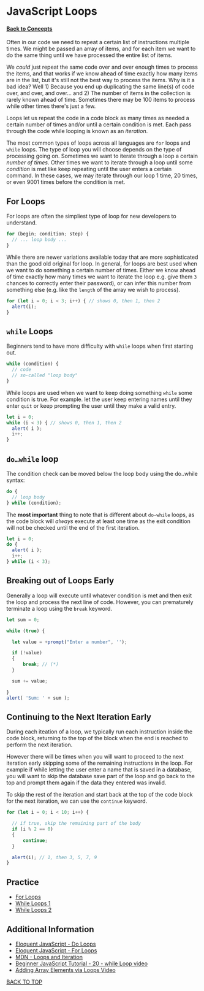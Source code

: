 # JavaScript Loops
#### [Back to Concepts](./README.md)

Often in our code we need to repeat a certain list of instructions multiple times. We might be passed an array of items, and for each item we want to do the same thing until we have processed the entire list of items.

We *could* just repeat the same code over and over enough times to process the items, and that works if we know ahead of time exactly how many items are in the list, but it's still not the best way to process the items. Why is it a bad idea? Well 1) Because you end up duplicating the same line(s) of code over, and over, and over... and 2) The number of items in the collection is rarely known ahead of time. Sometimes there may be 100 items to process while other times there's just a few.

Loops let us repeat the code in a code block as many times as needed a certain number of times and/or until a certain condition is met. Each pass through the code while looping is known as an *iteration*.

The most common types of loops across all languages are `for` loops and `while` loops. The type of loop you will choose depends on the type of processing going on. Sometimes we want to iterate through a loop a certain *number of times*. Other times we want to iterate through a loop until some *condition* is met like keep repeating until the user enters a certain command. In these cases, we may iterate through our loop 1 time, 20 times, or even 9001 times before the condition is met.

## For Loops
For loops are often the simpliest type of loop for new developers to understand. 
```js
for (begin; condition; step) {
  // ... loop body ...
}
```
While there are newer variations available today that are more sophisticated than the good old original for loop. In general, for loops are best used when we want to do something a certain number of times. Either we know ahead of time exactly how many times we want to iterate the loop e.g. give them `3` chances to correctly enter their password), or can infer this number from something else (e.g. like the `length` of the array we wish to process).
```js
for (let i = 0; i < 3; i++) { // shows 0, then 1, then 2
  alert(i);
}
```

## `while` Loops
Beginners tend to have more difficulty with `while` loops when first starting out.
```js
while (condition) {
  // code
  // so-called "loop body"
}
```
While loops are used when we want to keep doing something `while` some condition is true. For example. let the user keep entering names until they enter `quit` or keep prompting the user until they make a valid entry.
```js
let i = 0;
while (i < 3) { // shows 0, then 1, then 2
  alert( i );
  i++;
}
```

## `do…while` loop
The condition check can be moved below the loop body using the do..while syntax:
```js
do {
  // loop body
} while (condition);
```
The **most important** thing to note that is different about `do-while` loops, as the code block will *always* execute at least one time as the exit condition will not be checked until the end of the first iteration.
```js
let i = 0;
do {
  alert( i );
  i++;
} while (i < 3);
```
## Breaking out of Loops Early
Generally a loop will execute until whatever condition is met and then exit the loop and process the next line of code. However, you can prematurely terminate a loop using the `break` keyword.
```js
let sum = 0;

while (true) {

  let value = +prompt("Enter a number", '');

  if (!value) 
  {
      break; // (*)
  }

  sum += value;

}
alert( 'Sum: ' + sum );
```

## Continuing to the Next Iteration Early
During each iteation of a loop, we typically run each instruction inside the code block, returning to the top of the block when the end is reached to perform the next iteration.

However there will be times when you will want to proceed to the next iteration early skipping some of the remaining instructions in the loop. For example if while letting the user enter a name that is saved in a database, you will want to skip the database save part of the loop and go back to the top and prompt them again if the data they entered was invalid.

To skip the rest of the iteration and start back at the top of the code block for the next iteration, we can use the `continue` keyword.
```js
for (let i = 0; i < 10; i++) {

  // if true, skip the remaining part of the body
  if (i % 2 == 0) 
  {
      continue;
  }

  alert(i); // 1, then 3, 5, 7, 9
}
```

## Practice
- [For Loops](https://github.com/cs-fullstack-master/JavaScript-forLoops_ic)
- [While Loops 1](https://github.com/cs-fullstack-master/JavaScript-whileloops-ic)
- [While Loops 2](https://github.com/cs-fullstack-master/javaScript-week1-review)


## Additional Information
- [Eloquent JavaScript - Do Loops](https://eloquentjavascript.net/02_program_structure.html#p_FIHE6k56BA)
- [Eloquent JavaScript - For Loops](https://eloquentjavascript.net/02_program_structure.html#h_oupMC+5FKN)
- [MDN - Loops and Iteration](https://developer.mozilla.org/en-US/docs/Web/JavaScript/Guide/Loops_and_iteration)
- [Beginner JavaScript Tutorial - 20 - while Loop video](https://youtu.be/QPFW_0blw9w)
- [Adding Array Elements via Loops Video](https://youtu.be/n6pCS-w1M3o)



[BACK TO TOP](#JavaScript-Loops)
